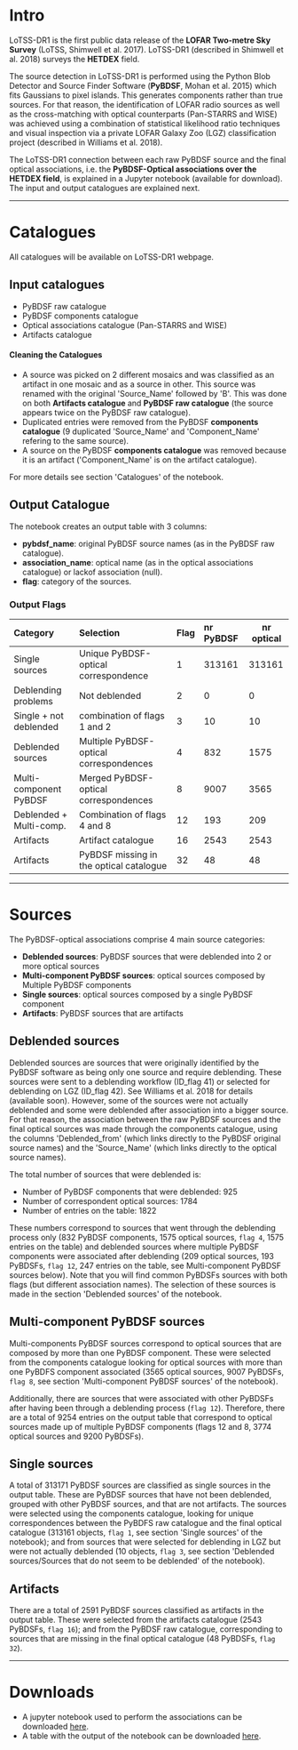 
# Intro 

LoTSS-DR1 is the first public data release of the **LOFAR Two-metre Sky Survey** (LoTSS, Shimwell et al. 2017). LoTSS-DR1 (described in Shimwell et al. 2018) surveys the **HETDEX** field.

The source detection in LoTSS-DR1 is performed using the Python Blob Detector and Source Finder Software (**PyBDSF**, Mohan et al. 2015) which fits Gaussians to pixel islands. This generates components rather than true sources. For that reason, the identification of LOFAR radio sources as well as the cross-matching with optical counterparts (Pan-STARRS and WISE) was achieved using a combination of statistical likelihood ratio techniques and visual inspection via a private LOFAR Galaxy Zoo (LGZ) classification project (described in Williams et al. 2018).

The LoTSS-DR1 connection between each raw PyBDSF source and the final optical associations, i.e. the **PyBDSF-Optical associations over the HETDEX field**, is explained in a Jupyter notebook (available for download). The input and output catalogues are explained next. 

***

# Catalogues

All catalogues will be available on LoTSS-DR1 webpage. 

## Input catalogues

* PyBDSF raw catalogue 
* PyBDSF components catalogue
* Optical associations catalogue (Pan-STARRS and WISE)
* Artifacts catalogue

#### Cleaning the Catalogues

* A source was picked on 2 different mosaics and was classified as an artifact in one mosaic and as a source in other. This source was renamed with the original 'Source_Name' followed by 'B'. This was done on both **Artifacts catalogue** and **PyBDSF raw catalogue** (the source appears twice on the PyBDSF raw catalogue).
* Duplicated entries were removed from the PyBDSF **components catalogue** (9 duplicated 'Source_Name' and 'Component_Name' refering to the same source).
* A source on the PyBDSF **components catalogue** was removed because it is an artifact ('Component_Name' is on the artifact catalogue).

For more details see section 'Catalogues' of the notebook.

## Output Catalogue

The notebook creates an output table with 3 columns: 

* **pybdsf_name**: original PyBDSF source names (as in the PyBDSF raw catalogue).
* **association_name**: optical name (as in the optical associations catalogue) or lackof association (null). 
* **flag**: category of the sources. 


### Output Flags

| Category                 | Selection                               | Flag  | nr PyBDSF     | nr optical    |
|:-------------------------|:----------------------------------------|:------|:--------------|---------------|
| Single sources           | Unique PyBDSF-optical correspondence    |   1   | 313161        | 313161        |
| Deblending problems      | Not deblended                           |   2   | 0             | 0             |
| Single + not deblended   | combination of flags 1 and 2            |   3   | 10            | 10            |
| Deblended sources        | Multiple PyBDSF-optical correspondences |   4   | 832           | 1575          |
| Multi-component PyBDSF   | Merged PyBDSF-optical correspondences   |   8   | 9007          | 3565          |
| Deblended + Multi-comp.  | Combination of flags 4 and 8            |   12  | 193           | 209           |
| Artifacts                | Artifact catalogue                      |   16  | 2543          | 2543          |
| Artifacts                | PyBDSF missing in the optical catalogue |   32  | 48            | 48            |


***

# Sources

The PyBDSF-optical associations comprise 4 main source categories:

* **Deblended sources**: PyBDSF sources that were deblended into 2 or more optical sources
* **Multi-component PyBDSF sources**: optical sources composed by Multiple PyBDSF components
* **Single sources**: optical sources composed by a single PyBDSF component
* **Artifacts**: PyBDSF sources that are artifacts


## Deblended sources

Deblended sources are sources that were originally identified by the PyBDSF software as being only one source and require deblending. 
These sources were sent to a deblending workflow (ID_flag 41) or selected for deblending on LGZ (ID_flag 42). See Williams et al. 2018 for details (available soon). However, some of the sources were not actually deblended and some were deblended after association into a bigger source. For that reason, the association between the raw PyBDSF sources and the final optical sources was made through the components catalogue, using the columns 'Deblended_from' (which links directly to the PyBDSF original source names) and the 'Source_Name' (which links directly to the optical source names). 

The total number of sources that were deblended is:

* Number of PyBDSF components that were deblended: 925
* Number of correspondent optical sources: 1784
* Number of entries on the table: 1822

These numbers correspond to sources that went through the deblending process only (832 PyBDSF components, 1575 optical sources, `flag 4`, 1575 entries on the table) and deblended sources where multiple PyBDSF components were associated after deblending (209 optical sources, 193 PyBDSFs, `flag 12`, 247 entries on the table, see Multi-component PyBDSF sources below). Note that you will find common PyBDSFs sources with both flags (but different association names). The selection of these sources is made in the section 'Deblended sources' of the notebook.




## Multi-component PyBDSF sources

Multi-components PyBDSF sources correspond to optical sources that are composed by more than one PyBDSF component. These were selected from the components catalogue looking for optical sources with more than one PyBDFS component associated (3565 optical sources, 9007 PyBDSFs, `flag 8`, see section 'Multi-component PyBDSF sources' of the notebook).

Additionally, there are sources that were associated with other PyBDSFs after having been through a deblending process (`flag 12`). 
Therefore, there are a total of 9254 entries on the output table that correspond to optical sources made up of multiple PyBDSF components (flags 12 and 8, 3774 optical sources and 9200 PyBDSFs). 


## Single sources 

A total of 313171 PyBDSF sources are classified as single sources in the output table. These are PyBDSF sources that have not been deblended, grouped with other PyBDSF sources, and that are not artifacts. The sources were selected using the components catalogue, looking for unique correspondences between the PyBDFS raw catalogue and the final optical catalogue (313161 objects, `flag 1`, see section 'Single sources' of the notebook); and from sources that were selected for deblending in LGZ but were not actually deblended (10 objects, `flag 3`, see section 'Deblended sources/Sources that do not seem to be deblended' of the notebook).


## Artifacts

There are a total of 2591 PyBDSF sources classified as artifacts in the output table. These were selected from the artifacts catalogue (2543 PyBDSFs, `flag 16`); and from the PyBDSF raw catalogue, corresponding to sources that are missing in the final optical catalogue (48 PyBDSFs, `flag 32`).

***

# Downloads 

* A jupyter notebook used to perform the associations can be downloaded <a href="lotss-dr1/PyBDSF_DR1_associations.ipynb">here</a>. 
* A table with the output of the notebook can be downloaded <a href="lotss-dr1/output_table.fits">here</a>. 





